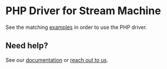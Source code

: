 # PHP Driver for Stream Machine

See the matching [examples](https://github.com/streammachineio/php-examples) in order to use the PHP driver.

## Need help?

See our [documentation](https://docs.streammachine.io) or [reach out to us](https://docs.streammachine.io).

